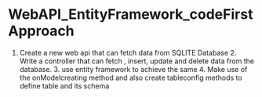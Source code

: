 # WebAPI_EntityFramework_codeFirstApproach
1. Create a new web api that can fetch data from SQLITE Database  2. Write a controller that can fetch , insert, update and delete data from the database. 3. use entity framework to achieve the same 4. Make use of the onModelcreating method and also create tableconfig methods to define table  and its schema

